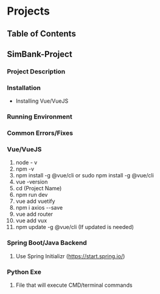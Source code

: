 # Projects

## Table of Contents

## SimBank-Project

### Project Description
### Installation
 - Installing Vue/VueJS
### Running Environment
### Common Errors/Fixes

### Vue/VueJS
1. node - v
2. npm -v
3. npm install -g @vue/cli or sudo npm install -g @vue/cli
4. vue -version
5. cd (Project Name)
6. npm run dev
7. vue add vuetify
8. npm i axios --save
9. vue add router
10. vue add vux
11. npm update -g @vue/cli (If updated is needed)

### Spring Boot/Java Backend
1. Use Spring Initializr (https://start.spring.io/)

### Python Exe
1. File that will execute CMD/terminal commands
